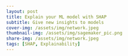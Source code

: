 ```yaml
---
layout: post
title: Explain your ML model with SHAP
subtitle: Give new insights to models
cover-img: /assets/img/network.jpeg
thumbnail-img: /assets/img/sagemaker_pic.png
share-img: /assets/img/network.jpeg
tags: [SHAP, Explainability]
---
```

